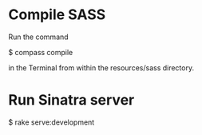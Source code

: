 # Compile SASS

Run the command 

$ compass compile

in the Terminal from within the resources/sass directory.

# Run Sinatra server

$ rake serve:development
